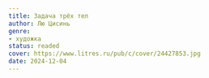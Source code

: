 ```yaml
---
title: Задача трёх тел
author: Лю Цисинь
genre:
- художка
status: readed
cover: https://www.litres.ru/pub/c/cover/24427853.jpg
date: 2024-12-04
---
```


